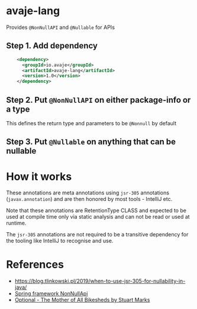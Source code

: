 # avaje-lang

Provides `@NonNullAPI` and `@Nullable` for APIs

## Step 1. Add dependency

```xml
    <dependency>
      <groupId>io.avaje</groupId>
      <artifactId>avaje-lang</artifactId>
      <version>1.0</version>
    </dependency>
```

## Step 2. Put `@NonNullAPI` on either package-info or a type

This defines the return type and parameters to be `@Nonnull` by default

## Step 3. Put `@Nullable` on anything that can be nullable


# How it works

These annotations are meta annotations using `jsr-305` annotations (`javax.annotation`)
and are then honored by most tools - IntelliJ etc.

Note that these annotations are RetentionType CLASS and expected to be used at compile time
only via static analysis and can not be read or used at runtime.

The `jsr-305` annotations are not required to be a transitive dependency for the tooling
like IntelliJ to recognise and use.

# References

- https://blog.tlinkowski.pl/2019/when-to-use-jsr-305-for-nullability-in-java/
- [Spring framework NonNullApi](https://github.com/spring-projects/spring-framework/blob/main/spring-core/src/main/java/org/springframework/lang/NonNullApi.java)
- [Optional - The Mother of All Bikesheds by Stuart Marks](https://youtu.be/Ej0sss6cq14)


